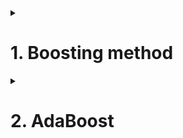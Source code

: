 <details>
<summary><h1>1. Boosting method</h1></summary>

## 1.1 Boosting principals and procedure

Boosting is a well-known ensemble learning strategy that combines the predictions of numerous base models to produce a more robust overall model.

>Unlike many ML models which focus on high quality prediction done by a single model, boosting algorithms seek to improve the prediction power by training a sequence of weak models, each compensating the weaknesses of its predecessors.

>![Python_File_Operation](https://miro.medium.com/v2/resize:fit:786/format:webp/1*4XuD6oRrgVqtaSwH-cu6SA.png)
>Boosting is a machine learning strategy that combines numerous weak learners into strong learners to increase model accuracy. The following are the steps in the boosting algorithm:
>
>1. Initialise weights: At the start of the process, each training example is given equal weight.
>  
>2. Train a weak learner: The weighted training data is used to train a weak learner. A weak learner is a simple model that outperforms random guessing only marginally. A decision tree with a few levels, for example, can be employed as a weak learner.
>
>3. Error calculation: The error of the weak learner on the training data is computed. The weighted sum of misclassified cases constitutes the error.
>  
>4. Update weights: Weights are updated according to the mistake rate of the training examples. Misclassified examples are given higher weights, whereas correctly classified examples are given lower weights.
>
>5. Repeat: Steps 2–4 are repeated several times. A new weak learner is trained on the updated weights of the training examples in each cycle.
>  
>6. Combine weak learners: The final model is made up of all of the weak learners that were trained in the preceding steps. The accuracy of each weak learner is weighted, and the final prediction is based on the weighted total of the weak learners.
>
>7. Forecast: The finished model is used to forecast fresh instances’ class labels.
>
>The boosting approach is designed to produce a strong learner that is accurate on the training data and can generalize effectively to new data. The algorithm can produce a model that is more accurate than any of the >individual weak learners by merging many weak learners.

>To understand Boosting, it is crucial to recognize that boosting is a generic algorithm rather than a specific model. Boosting needs you to specify a weak model (e.g. regression, shallow decision trees, etc) and then improves it.
>
>![Python_File_Operation](https://miro.medium.com/v2/resize:fit:720/format:webp/1*_DlfhMI2OFewBB4R-izszg.png)
>
>'More details can be found [here](https://medium.com/@brijesh_soni/understanding-boosting-in-machine-learning-a-comprehensive-guide-bdeaa1167a6).
>

## 1.2 Boosting vs Bagging

>![Python_File_Operation](https://miro.medium.com/v2/resize:fit:1400/0*o4zHKed7WKVdifju)

>![Python_File_Operation](https://miro.medium.com/v2/resize:fit:786/format:webp/1*r24_G4jmjpffc8Xqhq2R1g.png)>

|  | Bagging | Boosting |
| ------------- | ------------- | ------------- |
| Weak estimator  | Mutually dependently, built parallelly | mutually interrelate, built in order |
| Sampling method  | training data sampling with replacement, features sampling without replacement | training data sampling with replacement, features sampling without replacement |
| Ensemble method  | average for regression, vote for classification | each algorithm has its own ensemble algorithm |
| Target  | Reduce variance | Reduce bias |
| Representatives  | Random Forest | Adaboost, GBDT |

Bagging is used to reduce the variance of weak learners. Boosting is used to reduce the bias of weak learners.

We use bagging for combining weak learners of high variance. Bagging aims to produce a model with lower variance than the individual weak models. These weak learners are homogenous, meaning they are of the same type.

Bagging is also known as Bootstrap aggregating. It consists of two steps: bootstrapping and aggregation.

We use boosting for combining weak learners with high bias. Boosting aims to produce a model with a lower bias than that of the individual models. Like in bagging, the weak learners are homogeneous.

Boosting involves sequentially training weak learners. Here, each subsequent learner improves the errors of previous learners in the sequence. A sample of data is first taken from the initial dataset. This sample is used to train the first model, and the model makes its prediction. The samples can either be correctly or incorrectly predicted. The samples that are wrongly predicted are reused for training the next model. In this way, subsequent models can improve on the errors of previous models.

Unlike bagging, which aggregates prediction results at the end, boosting aggregates the results at each step. They are aggregated using weighted averaging.

## 1.3 Boosting algorithm procedures

Three key elements of boosting algorithm are:
- **Loss function L(x,y)**: evaluate the difference between model prediction results and actual results
- **weak estimator f(x)**: different boosthing algorithms may follow different procedure to build a tree (C4.5 or CART). Boosting can use any algorithm as weak estimator, but most commonly use decision tree.
- **Ensemble results H(x)**: use different methods

> [!IMPORTANT]
> Based on the result of the previous if evaluator f(x)t-1, calculate the loss function L(x,y), and use L(x,y) to adaptively affect the construction of the next if evaluator f(x)t , the result output by the integrated
> model is affected by all evaluators f(x)0~f(x)T as a whole

| Boosting algorithm | Library | Ensemble class |
| ------------- | ------------- | ------------- |
| ADB classifier | sklearn | AdaBoostClassifier |
| ADB regressor | sklearn | AdaBoostRegressor |
| GBDT classifier | sklearn | GradientBoostingClassifier |
| GBDT regressor  | sklearn | GradientBoostingRegressor |
| Histogram GBDT classifier | sklearn | HistGradientBoostingClassifier |
| Histogram GBDT regressor  | sklearn | HistGradientBoostingRegressor |
| eXtreme Gradient Boosting | xgboost | xgboost.train() |
| Light Gradient Boosting Machine  | xgboost | lightgbm.train() |
| CatBoost  | catboost | catboost.train() |

## 3. Implement boosting in sklearn





</details>


<details>
<summary><h1>2. AdaBoost</h1></summary>
## 2.1 AdaBoost parameters and loss functions  

## 2.2 AdaBoost regression procedure

</details>





































